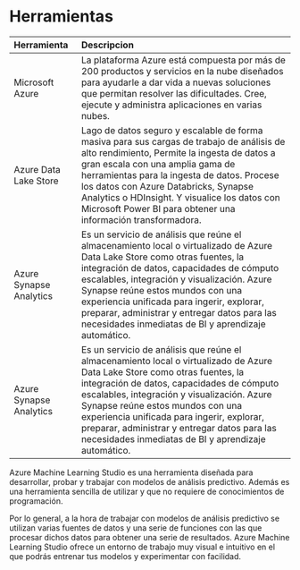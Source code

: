 
# Herramientas

| Herramienta | Descripcion  |
| :----- | :--- | 
| Microsoft Azure  | La plataforma Azure está compuesta por más de 200 productos y servicios en la nube diseñados para ayudarle a dar vida a nuevas soluciones que permitan resolver las dificultades. Cree, ejecute y administra aplicaciones en varias nubes. | 
| Azure Data Lake Store | Lago de datos seguro y escalable de forma masiva para sus cargas de trabajo de análisis de alto rendimiento, Permite la ingesta de datos a gran escala con una amplia gama de herramientas para la ingesta de datos. Procese los datos con Azure Databricks, Synapse Analytics o HDInsight. Y visualice los datos con Microsoft Power BI para obtener una información transformadora. | 
| Azure Synapse Analytics |Es un servicio de análisis que reúne  el almacenamiento local o virtualizado de Azure Data Lake Store como otras fuentes, la integración de datos, capacidades de cómputo escalables, integración y visualización. Azure Synapse reúne estos mundos con una experiencia unificada para ingerir, explorar, preparar, administrar y entregar datos para las necesidades inmediatas de BI y aprendizaje automático. | 
| Azure Synapse Analytics |Es un servicio de análisis que reúne  el almacenamiento local o virtualizado de Azure Data Lake Store como otras fuentes, la integración de datos, capacidades de cómputo escalables, integración y visualización. Azure Synapse reúne estos mundos con una experiencia unificada para ingerir, explorar, preparar, administrar y entregar datos para las necesidades inmediatas de BI y aprendizaje automático. | 

Azure Machine Learning Studio es una herramienta diseñada para desarrollar, probar y trabajar con modelos de análisis predictivo. Además es una herramienta sencilla de utilizar y que no requiere de conocimientos de programación.

Por lo general, a la hora de trabajar con modelos de análisis predictivo se utilizan varias fuentes de datos y una serie de funciones con las que procesar dichos datos para obtener una serie de resultados. Azure Machine Learning Studio ofrece un entorno de trabajo muy visual e intuitivo en el que podrás entrenar tus modelos y experimentar con facilidad.
